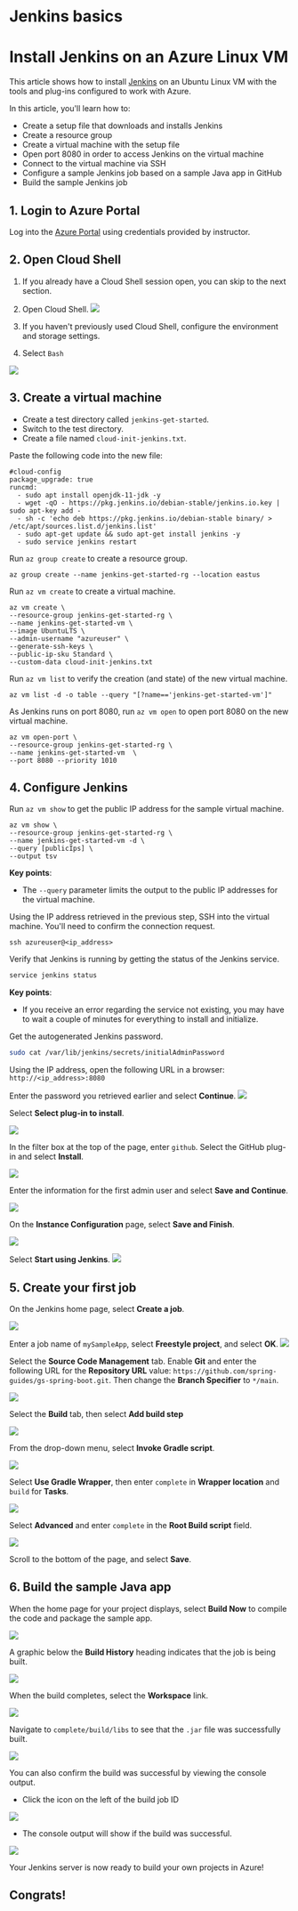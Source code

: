 # Jenkins basics

# Install Jenkins on an Azure Linux VM

This article shows how to install [Jenkins](https://jenkins.io) on an Ubuntu Linux VM with the tools and plug-ins configured to work with Azure.

In this article, you'll learn how to:


* Create a setup file that downloads and installs Jenkins
* Create a resource group
* Create a virtual machine with the setup file
* Open port 8080 in order to access Jenkins on the virtual machine
* Connect to the virtual machine via SSH
* Configure a sample Jenkins job based on a sample Java app in GitHub
* Build the sample Jenkins job

## 1. Login to Azure Portal
Log into the [Azure Portal](https://portal.azure.com) using credentials provided by instructor.

## 2. Open Cloud Shell
1. If you already have a Cloud Shell session open, you can skip to the next section.
2. Open Cloud Shell.
![](index/portal-cloud-shell%202.png)

3. If you haven't previously used Cloud Shell, configure the environment and storage settings.
4. Select `Bash`

![](index/choose-cloudshell-cli%202.png)

## 3. Create a virtual machine
* Create a test directory called `jenkins-get-started`.
* Switch to the test directory.
* Create a file named `cloud-init-jenkins.txt`.

Paste the following code into the new file:

```
#cloud-config
package_upgrade: true
runcmd:
  - sudo apt install openjdk-11-jdk -y
  - wget -qO - https://pkg.jenkins.io/debian-stable/jenkins.io.key | sudo apt-key add -
  - sh -c 'echo deb https://pkg.jenkins.io/debian-stable binary/ > /etc/apt/sources.list.d/jenkins.list'
  - sudo apt-get update && sudo apt-get install jenkins -y
  - sudo service jenkins restart
```


Run `az group create` to create a resource group.

```azurecli
az group create --name jenkins-get-started-rg --location eastus
```

Run  `az vm create` to create a virtual machine.

```azurecli
az vm create \
--resource-group jenkins-get-started-rg \
--name jenkins-get-started-vm \
--image UbuntuLTS \
--admin-username "azureuser" \
--generate-ssh-keys \
--public-ip-sku Standard \
--custom-data cloud-init-jenkins.txt
```

Run `az vm list` to verify the creation (and state) of the new virtual machine.

```azurecli
az vm list -d -o table --query "[?name=='jenkins-get-started-vm']"    
```

As Jenkins runs on port 8080, run `az vm open` to open port 8080 on the new virtual machine.

```azurecli
az vm open-port \
--resource-group jenkins-get-started-rg \
--name jenkins-get-started-vm  \
--port 8080 --priority 1010    
```

## 4. Configure Jenkins

Run `az vm show` to get the public IP address for the sample virtual machine.

```azurecli
az vm show \
--resource-group jenkins-get-started-rg \
--name jenkins-get-started-vm -d \
--query [publicIps] \
--output tsv
```

**Key points**:

- The `--query` parameter limits the output to the public IP addresses for the virtual machine.

Using the IP address retrieved in the previous step, SSH into the virtual machine. You'll need to confirm the connection request.

```azurecli
ssh azureuser@<ip_address>
```


Verify that Jenkins is running by getting the status of the Jenkins service.

```bash
service jenkins status
```

**Key points**:

- If you receive an error regarding the service not existing, you may have to wait a couple of minutes for everything to install and initialize.

Get the autogenerated Jenkins password.

```bash
sudo cat /var/lib/jenkins/secrets/initialAdminPassword
```

Using the IP address, open the following URL in a browser: `http://<ip_address>:8080`

Enter the password you retrieved earlier and select **Continue**.
![](index/unlock-jenkins%202.png)

Select **Select plug-in to install**.

![](index/select-plugins%202.png)

In the filter box at the top of the page, enter `github`. Select the GitHub plug-in and select **Install**.

![](index/install-github-plugin.png)

Enter the information for the first admin user and select **Save and Continue**.

![](index/create-first-user%202.png)

On the **Instance Configuration** page, select **Save and Finish**.

![](index/instance-configuration%202.png)

Select **Start using Jenkins**.
  ![](index/start-using-jenkins%202.png)

## 5. Create your first job

On the Jenkins home page, select **Create a job**.

![](index/CD434BF6-2C19-4F4A-AEFE-C7592362AE14%202.png)

Enter a job name of `mySampleApp`, select **Freestyle project**, and select **OK**.
 ![](index/new-job%202.png)

Select the **Source Code Management** tab. Enable **Git** and enter the following URL for the **Repository URL** value: `https://github.com/spring-guides/gs-spring-boot.git`. Then change the **Branch Specifier** to `*/main`.

![](index/source-code-management%202.png)

Select the **Build** tab, then select **Add build step**

![](index/add-build-step%202.png)

From the drop-down menu, select **Invoke Gradle script**.

![](index/invoke-gradle-script-option%202.png)

Select **Use Gradle Wrapper**, then enter `complete` in **Wrapper location** and `build` for **Tasks**.

![](index/gradle-script-options%202.png)

Select **Advanced** and enter `complete` in the **Root Build script** field.

![](index/root-build-script%202.png)

Scroll to the bottom of the page, and select **Save**.

## 6. Build the sample Java app

When the home page for your project displays, select **Build Now** to compile the code and package the sample app.

![](index/project-home-page%202.png)

A graphic below the **Build History** heading indicates that the job is being built.

  ![](index/job-currently-building%202.png)

When the build completes, select the **Workspace** link.

![](index/job-workspace%202.png)

Navigate to `complete/build/libs` to see that the `.jar` file was successfully built.

 ![](index/successful-build%202.png)

You can also confirm the build was successful by viewing the console output. 

* Click the icon on the left of the build job ID
	
![](index/jenkins-console%202.jpg)

* The console output will show if the build was successful. 
	
![](index/console-success%202.jpg)


Your Jenkins server is now ready to build your own projects in Azure!

## Congrats!
